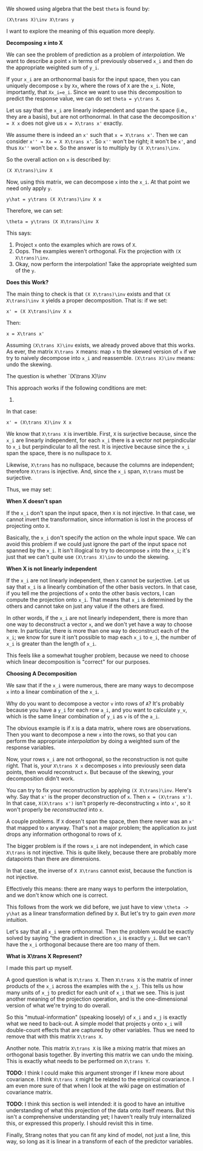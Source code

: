 We showed using algebra that the best `theta` is found by:

    (X\trans X)\inv X\trans y

I want to explore the meaning of this equation more deeply.

**Decomposing x into X**

We can see the problem of prediction as a problem of
*interpolation*. We want to describe a point `x` in terms of
previously observed `x_i` and then do the appropriate weighted sum of
`y_i`.

If your `x_i` are an orthonormal basis for the input space, then you
can uniquely decompose `x` by `Xx`, where the rows of `X` are the
`x_i`. Note, importantly, that `Xx_i=e_i`. Since we want to use this
decomposition to predict the response value, we can do set `theta =
y\trans X`.

Let us say that the `x_i` are linearly independent and span the space
(i.e., they are a basis), but are not orthonormal. In that case the
decomposition `x' = X x` does not give us `x = X\trans x'`
exactly.

We assume there is indeed an `x'` such that `x = X\trans x'`. Then we
can consider `x'' = Xx = X X\trans x'`. So `x''` won't be right; it
won't be `x'`, and thus `Xx''` won't be `x`. So the answer is to
multiply by `(X X\trans)\inv`.

So the overall action on `x` is described by:

    (X X\trans)\inv X

Now, using this matrix, we can decompose `x` into the `x_i`. At that
point we need only apply `y`.

    y\hat = y\trans (X X\trans)\inv X x

Therefore, we can set:

    \theta = y\trans (X X\trans)\inv X

This says:

1. Project `x` onto the examples which are rows of `X`.
2. Oops. The examples weren't orthogonal. Fix the projection with
   `(X X\trans)\inv`.
3. Okay, now perform the interpolation! Take the appropriate weighted
   sum of the `y`.

**Does this Work?**

The main thing to check is that `(X X\trans)\inv` exists and that
`(X X\trans)\inv X` yields a proper decomposition. That is: if we set:

    x' = (X X\trans)\inv X x

Then:

    x = X\trans x'

Assuming `(X\trans X)\inv` exists, we already proved above that this
works. As ever, the matrix `X\trans X` means: map `x` to the skewed
version of `x` if we try to naively decompose into `x_i` and
reassemble. `(X\trans X)\inv` means: undo the skewing.

The question is whether `(X\trans X)\inv

This approach works if the following conditions are met:

1. 

In that case:

    x' = (X\trans X)\inv X x

We know that `X\trans X` is invertible. First, `X` is surjective
because, since the `x_i` are linearly independent, for each `x_i`
there is a vector not perpindicular to `x_i` but perpindicular to all
the rest. It is injective because since the `x_i` span the space,
there is no nullspace to `X`.

Likewise, `X\trans` has no nullspace, because the columns are
independent; therefore `X\trans` is injective. And, since the `x_i`
span, `X\trans` must be surjective.

Thus, we may set:


**When X doesn't span**

If the `x_i` don't span the input space, then `X` is not injective. In
that case, we cannot invert the transformation, since information is
lost in the process of projecting onto `X`.

Basically, the `x_i` don't specify the action on the whole input
space. We can avoid this problem if we could just ignore the part of
the input space not spanned by the `x_i`. It isn't illogical to try to
decompose `x` into the `x_i`; it's just that we can't quite use
`(X\trans X)\inv` to undo the skewing.

**When X is not linearly independent**

If the `x_i` are not linearly independent, then `X` cannot be
surjective. Let us say that `x_i` is a linearly combination of the
other basis vectors. In that case, if you tell me the projections of
`x` onto the other basis vectors, I can compute the projection onto
`x_i`. That means that `x_i` is determined by the others and cannot
take on just any value if the others are fixed.

In other words, if the `x_i` are not linearly independent, there is
more than one way to deconstruct a vector `x`, and we don't yet have a
way to choose here. In particular, there is more than one way to
deconstruct each of the `x_i`; we know for sure it isn't possible to
map each `x_i` to `e_i`, the number of `x_i` is greater than the
length of `x_i`.

This feels like a somewhat tougher problem, because we need to choose
which linear decomposition is "correct" for our purposes.

**Choosing A Decomposition**

We saw that if the `x_i` were numerous, there are many ways to
decompose `x` into a linear combination of the `x_i`.





Why do you want to decompose a vector `v` into rows of `A`? It's
probably because you have a `y_i` for each row `a_i`, and you want to
calculate `y_v`, which is the same linear combination of `y_i` as `v`
is of the `a_i`.

The obvious example is if `X` is a data matrix, where rows are
observations. Then you want to decompose a new `x` into the rows, so
that you can perform the appropriate *interpolation* by doing a
weighted sum of the response variables.

Now, your rows `x_i` are not orthogonal, so the reconstruction is not
quite right. That is, your `X\trans X x` decomposes `x` into
previously seen data points, then would reconstruct `x`. But because
of the skewing, your decomposition didn't work.

You can try to fix your reconstruction by applying `(X
X\trans)\inv`. Here's why. Say that `x'` is the proper deconstruction
of `x`. Then `x = (X\trans x')`. In that case, `X(X\trans x')` isn't
properly re-deconstructing `x` into `x'`, so it won't properly be
*reconstructed* into `x`.

A couple problems. If `X` doesn't span the space, then there never was
an `x'` that mapped to `x` anyway. That's not a major problem; the
application `Xx` just drops any information orthogonal to rows of `X`.

The bigger problem is if the rows `x_i` are not independent, in which
case `X\trans` is not injective. This is quite likely, because there
are probably more datapoints than there are dimensions.

In that case, the inverse of `X X\trans` cannot exist, because the
function is not injective.

Effectively this means: there are many ways to perform the
interpolation, and we don't know which one is correct.


This follows from the work we did before, we just have to view `\theta
-> y\hat` as a linear transformation defined by `X`. But let's try to
gain *even more* intuition.

Let's say that all `x_i` were orthonormal. Then the problem would be
exactly solved by saying "the gradient in direction `x_i` is exactly
`y_i`. But we can't have the `x_i` orthogonal because there are too
many of them.

**What is X\trans X Represent?**

I made this part up myself.

A good question is what is `X\trans X`. Then `X\trans X` is the matrix
of inner products of the `x_i` across the examples with the
`x_j`. This tells us how many units of `x_j` to predict for each unit
of `x_i` that we see. This is just another meaning of the projection
operation, and is the one-dimensional version of what we're trying to
do overall.

So this "mutual-information" (speaking loosely) of `x_i` and `x_j` is
exactly what we need to back-out. A simple model that projects `y`
onto `x_i` will double-count effects that are captured by other
variables. Thus we need to remove that with this matrix `X\trans X`.

Another note. This matrix `X\trans X` is like a mixing matrix that
mixes an orthogonal basis together. By inverting this matrix we can
undo the mixing. This is exactly what needs to be performed on
`X\trans Y`.

**TODO**: I think I could make this argument stronger if I knew more
about covariance. I think `X\trans X` might be related to the
empirical covariance. I am even more sure of that when I look at the
wiki page on estimation of covariance matrix.

**TODO**: I think this section is well intended: it is good to have an
intuitive understanding of what this projection of the data onto
itself means. But this isn't a comprehensive understanding yet; I
haven't really truly internalized this, or expressed this properly. I
should revisit this in time.

Finally, Strang notes that you can fit any kind of model, not just a
line, this way, so long as it is linear in a transform of each of the
predictor variables.
